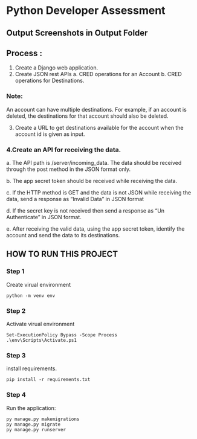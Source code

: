 
# Python Developer Assessment

## Output Screenshots in Output Folder

## Process :
1. Create a Django web application.
2. Create JSON rest APIs
    a. CRED operations for an Account
    b. CRED operations for Destinations.
### Note: 
An account can have multiple destinations. For example, if an account is
deleted, the destinations for that account should also be deleted.

3. Create a URL to get destinations available for the account when the account id is given
as input.
### 4.Create an API for receiving the data.

a. The API path is /server/incoming_data. The data should be received through
the post method in the JSON format only.

b. The app secret token should be received while receiving the data.

c. If the HTTP method is GET and the data is not JSON while receiving the data,
send a response as “Invalid Data” in JSON format

d. If the secret key is not received then send a response as “Un Authenticate” in
JSON format.

e. After receiving the valid data, using the app secret token, identify the account
and send the data to its destinations.


## HOW TO RUN THIS PROJECT

### Step 1
Create virual environment

    python -m venv env

### Step 2
Activate virual environment

    Set-ExecutionPolicy Bypass -Scope Process
    .\env\Scripts\Activate.ps1

### Step 3
install requirements.

    pip install -r requirements.txt    

### Step 4
Run the application:

    py manage.py makemigrations
    py manage.py migrate
    py manage.py runserver